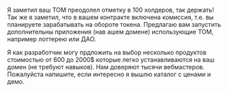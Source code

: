 Я заметил ваш ТОМ преодолел отметку в 100 холдеров, так держать! Так же я заметил, что в вашем контракте включена комиссия, т.е. вы планируете зарабатывать на обороте токена. Предлагаю вам запустить дополнительны приложения (нав ашем домене) использующие ТОМ, например лоттерею или ДАО. 

Я как разработчик могу прдложить на выбор несколько продуктов стоимостью от 600 до 2000$ которые легко устанавливаются на ваш домен (не требуют навыков). Нам доверяют тысячи вебмастеров. Пожалуйста напишите, если интересно я вышлю каталог с ценами и демо. 
